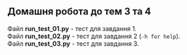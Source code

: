 ## Домашня робота до тем 3 та 4

Файл **run_test_01.py** - тест для завдання 1.  
Файл **run_test_02.py** - тест для завдання 2 (``-h for help``).   
Файл **run_test_03.py** - тест для завдання 3.  
